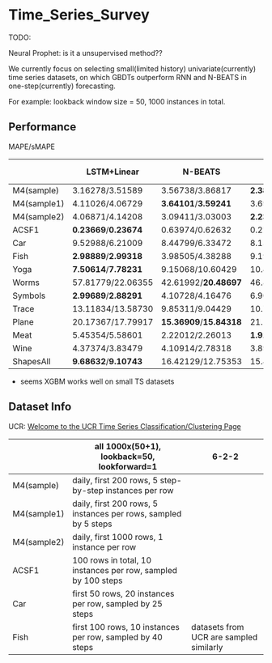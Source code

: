 # Time_Series_Survey

TODO:

Neural Prophet: is it a unsupervised method??

We currently focus on selecting small(limited history) univariate(currently) time series datasets, on which GBDTs outperform RNN and N-BEATS in one-step(currently) forecasting.

For example: lookback window size = 50, 1000 instances in total.

## Performance

MAPE/sMAPE

|             | LSTM+Linear             | N-BEATS                   | XGBM                    | LGBM                    | CATB                    | Neural Prophet |
| ----------- | ----------------------- | ------------------------- | ----------------------- | ----------------------- | ----------------------- | -------------- |
| M4(sample)  | 3.16278/3.51589         | 3.56738/3.86817           | **2.38993**/**2.76590** | 4.91277/4.73043         | 2.69940/3.00849         |                |
| M4(sample1) | 4.11026/4.06729         | **3.64101**/**3.59241**   | 3.69822/3.77689         | 5.43398/4.60801         | 14.31157/8.83668        |                |
| M4(sample2) | 4.06871/4.14208         | 3.09411/3.03003           | **2.23061**/2.24960     | 3.97615/3.11812         | 2.24813/**2.16569**     |                |
| ACSF1       | **0.23669**/**0.23674** | 0.63974/0.62632           | 0.27732/0.27852         | 0.50666/0.49931         | 0.24889/0.24873         |                |
| Car         | 9.52988/6.21009         | 8.44799/6.33472           | 8.13189/8.02840         | **6.70177**/**5.61442** | 10.27571/8.06611        |                |
| Fish        | **2.98889**/**2.99318** | 3.98505/4.38288           | 9.19697/8.86786         | 9.97310/9.84769         | 10.48386/8.26835        |                |
| Yoga        | **7.50614**/**7.78231** | 9.15068/10.60429          | 10.41571/9.60754        | 9.63378/9.21118         | 19.19672/17.87246       |                |
| Worms       | 57.81779/22.06355       | 42.61992/**20.48697**     | 46.86538/25.30363       | 46.51857/24.20151       | **34.72143**/23.18958   |                |
| Symbols     | **2.99689**/**2.88291** | 4.10728/4.16476           | 6.90836/6.53102         | 6.99339/6.52555         | 9.56463/8.67842         |                |
| Trace       | 13.11834/13.58730       | 9.85311/9.04429           | 10.75702/10.17314       | 9.72184/10.16684        | **7.46065**/**7.20619** |                |
| Plane       | 20.17367/17.79917       | **15.36909**/**15.84318** | 21.14664/20.62732       | 20.50483/20.07373       | 17.24489/18.10027       |                |
| Meat        | 5.45354/5.58601         | 2.22012/2.26013           | **1.91326**/**1.92622** | 1.98756/2.01198         | 2.66461/2.68946         |                |
| Wine        | 4.37374/3.83479         | 4.10914/2.78318           | 3.89487/2.56973         | **3.02594**/**1.98494** | 6.23243/4.22749         |                |
| ShapesAll   | **9.68632**/**9.10743** | 16.42129/12.75353         | 15.41340/11.54903       | 17.76827/11.59538       | 31.29247/15.63691       |                |

* seems XGBM works well on small TS datasets

## Dataset Info

UCR: [Welcome to the UCR Time Series Classification/Clustering Page](https://www.cs.ucr.edu/~eamonn/time_series_data_2018/)

|             | all 1000x(50+1), lookback=50, lookforward=1                  | 6-2-2                                   |
| ----------- | ------------------------------------------------------------ | --------------------------------------- |
| M4(sample)  | daily, first 200 rows, 5 step-by-step instances per row      |                                         |
| M4(sample1) | daily, first 200 rows, 5 instances per rows, sampled by 5 steps |                                         |
| M4(sample2) | daily, first 1000 rows, 1 instance per row                   |                                         |
| ACSF1       | 100 rows in total, 10 instances per row, sampled by 100 steps |                                         |
| Car         | first 50 rows, 20 instances per row, sampled by 25 steps     |                                         |
| Fish        | first 100 rows, 10 instances per row, sampled by 40 steps    | datasets from UCR are sampled similarly |

